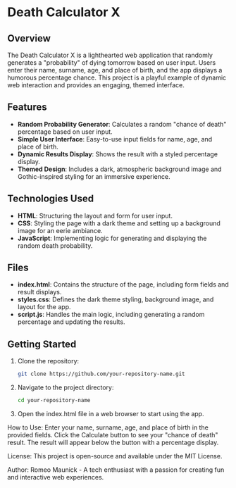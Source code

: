 # Death Calculator X

## Overview
The Death Calculator X is a lighthearted web application that randomly generates a "probability" of dying tomorrow based on user input. Users enter their name, surname, age, and place of birth, and the app displays a humorous percentage chance. This project is a playful example of dynamic web interaction and provides an engaging, themed interface.

## Features
- **Random Probability Generator**: Calculates a random "chance of death" percentage based on user input.
- **Simple User Interface**: Easy-to-use input fields for name, age, and place of birth.
- **Dynamic Results Display**: Shows the result with a styled percentage display.
- **Themed Design**: Includes a dark, atmospheric background image and Gothic-inspired styling for an immersive experience.

## Technologies Used
- **HTML**: Structuring the layout and form for user input.
- **CSS**: Styling the page with a dark theme and setting up a background image for an eerie ambiance.
- **JavaScript**: Implementing logic for generating and displaying the random death probability.

## Files
- **index.html**: Contains the structure of the page, including form fields and result displays.
- **styles.css**: Defines the dark theme styling, background image, and layout for the app.
- **script.js**: Handles the main logic, including generating a random percentage and updating the results.

## Getting Started
1. Clone the repository:
   ```bash
   git clone https://github.com/your-repository-name.git
2. Navigate to the project directory:
   ```bash
   cd your-repository-name
3. Open the index.html file in a web browser to start using the app.

How to Use:
Enter your name, surname, age, and place of birth in the provided fields.
Click the Calculate button to see your "chance of death" result.
The result will appear below the button with a percentage display.

License:
This project is open-source and available under the MIT License.

Author:
Romeo Maunick - A tech enthusiast with a passion for creating fun and interactive web experiences.

















